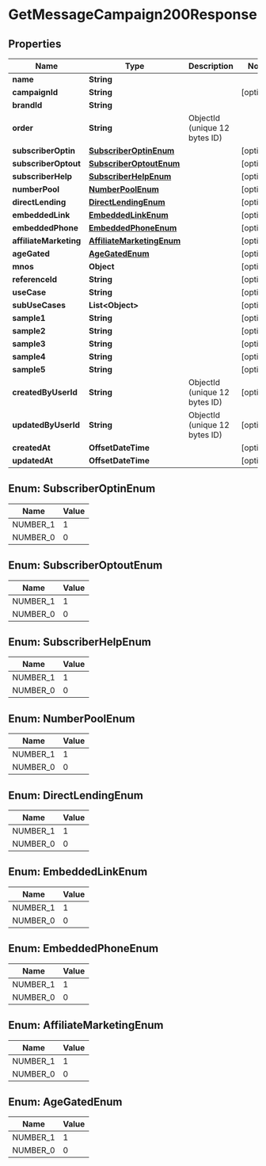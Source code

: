 

# GetMessageCampaign200Response


## Properties

| Name | Type | Description | Notes |
|------------ | ------------- | ------------- | -------------|
|**name** | **String** |  |  |
|**campaignId** | **String** |  |  [optional] |
|**brandId** | **String** |  |  |
|**order** | **String** | ObjectId (unique 12 bytes ID) |  |
|**subscriberOptin** | [**SubscriberOptinEnum**](#SubscriberOptinEnum) |  |  [optional] |
|**subscriberOptout** | [**SubscriberOptoutEnum**](#SubscriberOptoutEnum) |  |  [optional] |
|**subscriberHelp** | [**SubscriberHelpEnum**](#SubscriberHelpEnum) |  |  [optional] |
|**numberPool** | [**NumberPoolEnum**](#NumberPoolEnum) |  |  [optional] |
|**directLending** | [**DirectLendingEnum**](#DirectLendingEnum) |  |  [optional] |
|**embeddedLink** | [**EmbeddedLinkEnum**](#EmbeddedLinkEnum) |  |  [optional] |
|**embeddedPhone** | [**EmbeddedPhoneEnum**](#EmbeddedPhoneEnum) |  |  [optional] |
|**affiliateMarketing** | [**AffiliateMarketingEnum**](#AffiliateMarketingEnum) |  |  [optional] |
|**ageGated** | [**AgeGatedEnum**](#AgeGatedEnum) |  |  [optional] |
|**mnos** | **Object** |  |  [optional] |
|**referenceId** | **String** |  |  [optional] |
|**useCase** | **String** |  |  [optional] |
|**subUseCases** | **List&lt;Object&gt;** |  |  [optional] |
|**sample1** | **String** |  |  [optional] |
|**sample2** | **String** |  |  [optional] |
|**sample3** | **String** |  |  [optional] |
|**sample4** | **String** |  |  [optional] |
|**sample5** | **String** |  |  [optional] |
|**createdByUserId** | **String** | ObjectId (unique 12 bytes ID) |  [optional] |
|**updatedByUserId** | **String** | ObjectId (unique 12 bytes ID) |  [optional] |
|**createdAt** | **OffsetDateTime** |  |  [optional] |
|**updatedAt** | **OffsetDateTime** |  |  [optional] |



## Enum: SubscriberOptinEnum

| Name | Value |
|---- | -----|
| NUMBER_1 | 1 |
| NUMBER_0 | 0 |



## Enum: SubscriberOptoutEnum

| Name | Value |
|---- | -----|
| NUMBER_1 | 1 |
| NUMBER_0 | 0 |



## Enum: SubscriberHelpEnum

| Name | Value |
|---- | -----|
| NUMBER_1 | 1 |
| NUMBER_0 | 0 |



## Enum: NumberPoolEnum

| Name | Value |
|---- | -----|
| NUMBER_1 | 1 |
| NUMBER_0 | 0 |



## Enum: DirectLendingEnum

| Name | Value |
|---- | -----|
| NUMBER_1 | 1 |
| NUMBER_0 | 0 |



## Enum: EmbeddedLinkEnum

| Name | Value |
|---- | -----|
| NUMBER_1 | 1 |
| NUMBER_0 | 0 |



## Enum: EmbeddedPhoneEnum

| Name | Value |
|---- | -----|
| NUMBER_1 | 1 |
| NUMBER_0 | 0 |



## Enum: AffiliateMarketingEnum

| Name | Value |
|---- | -----|
| NUMBER_1 | 1 |
| NUMBER_0 | 0 |



## Enum: AgeGatedEnum

| Name | Value |
|---- | -----|
| NUMBER_1 | 1 |
| NUMBER_0 | 0 |



